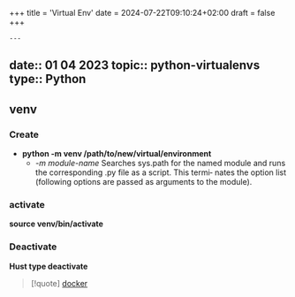 +++
title = 'Virtual Env'
date = 2024-07-22T09:10:24+02:00
draft = false
+++

    ---
date:: 01 04 2023
topic:: python-virtualenvs 
type:: Python
---
## venv 

### Create 
- **python -m venv  /path/to/new/virtual/environment**
	- *-m module-name*
              Searches sys.path for the named module and runs the corresponding .py file as a script. This termi‐
              nates the option list (following options are passed as arguments to the module).

### activate 
**source venv/bin/activate**

###  Deactivate 
**Hust type deactivate**




>[!quote] [docker](/obisdian_ntoes/notes_obsidian/Linux/Docker/docker.md)